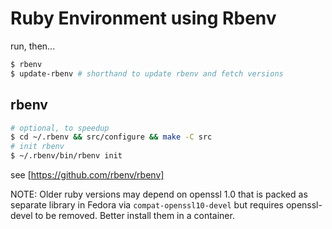 
# Ruby Environment using Rbenv

run, then...

```sh
$ rbenv
$ update-rbenv # shorthand to update rbenv and fetch versions
```

## rbenv

```sh
# optional, to speedup
$ cd ~/.rbenv && src/configure && make -C src
# init rbenv
$ ~/.rbenv/bin/rbenv init
```

see [https://github.com/rbenv/rbenv]

NOTE: Older ruby versions may depend on openssl 1.0 that is packed as separate
library in Fedora via `compat-openssl10-devel` but requires openssl-devel
to be removed. Better install them in a container.
